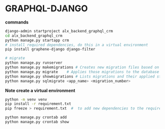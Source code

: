 # GRAPHQL-DJANGO

**commands**
```bash
django-admin startproject alx_backend_graphql_crm
cd alx_backend_graphql_crm
python manage.py startapp crm
# install required dependencies, do this in a virtual environment
pip install graphene-django django-filter

# migrate
python manage.py runserver
python manage.py makemigrations	# Creates new migration files based on model changes
python manage.py migrate	# Applies those migrations to the database
python manage.py showmigrations	# Lists migrations and their applied status
python manage.py sqlmigrate <app_name> <migration_number>
```

**Note create a virtual environment**
```bash
python -m venv venv
pip install -r requirement.txt
pip freeze > requirement.txt  #  to add new dependencies to the requirement.txt file
```

<!-- Register the Cron Jobs -->
```bash
python manage.py crontab add
python manage.py crontab show
```

